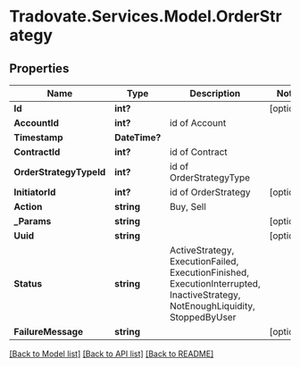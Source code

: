 # Tradovate.Services.Model.OrderStrategy
## Properties

Name | Type | Description | Notes
------------ | ------------- | ------------- | -------------
**Id** | **int?** |  | [optional] 
**AccountId** | **int?** | id of Account | 
**Timestamp** | **DateTime?** |  | 
**ContractId** | **int?** | id of Contract | 
**OrderStrategyTypeId** | **int?** | id of OrderStrategyType | 
**InitiatorId** | **int?** | id of OrderStrategy | [optional] 
**Action** | **string** | Buy, Sell | 
**_Params** | **string** |  | [optional] 
**Uuid** | **string** |  | [optional] 
**Status** | **string** | ActiveStrategy, ExecutionFailed, ExecutionFinished, ExecutionInterrupted, InactiveStrategy, NotEnoughLiquidity, StoppedByUser | 
**FailureMessage** | **string** |  | [optional] 

[[Back to Model list]](../README.md#documentation-for-models) [[Back to API list]](../README.md#documentation-for-api-endpoints) [[Back to README]](../README.md)

